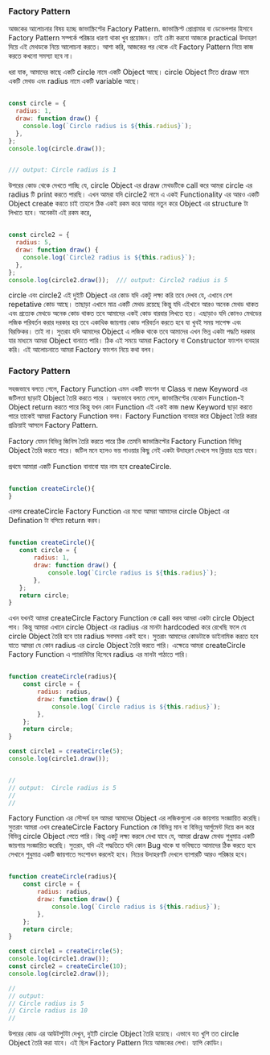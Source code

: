 ### Factory Pattern

আজকের আলোচনার বিষয় হচ্ছে জাভাস্ক্রিপ্টের Factory Pattern. জাভাস্ক্রিপ্ট প্রোগ্রামার বা ডেভেলপার হিসাবে Factory Pattern সম্পর্কে পরিষ্কার ধারণা থাকা খুব প্রয়োজন। তাই চেষ্টা করবো আজকে practical উদাহরণ দিয়ে এই মেথডকে নিয়ে আলোচনা করতে। আশা করি, আজকের পর থেকে এই Factory Pattern নিয়ে কাজ করতে কখনো সমস্যা হবে না।

ধরা যাক, আমাদের কাছে একটি circle নামে একটি Object আছে। circle Object টিতে draw নামে একটি মেথড এবং radius নামে একটি variable আছে।

```js

const circle = {
  radius: 1,
  draw: function draw() {
    console.log(`Circle radius is ${this.radius}`);
  },
};
console.log(circle.draw());  


/// output: Circle radius is 1

```
উপরের কোড থেকে দেখতে পাচ্ছি যে, circle Object এর draw মেথডটিকে call করে আমরা circle এর radius টি print করতে পারছি। এখন আমরা যদি circle2 নামে এ একই Functionality এর আরও একটি Object create করতে চাই তাহলে ঠিক একই রকম করে আবার নতুন করে Object এর structure টা লিখতে হবে। অনেকটা এই রকম করে,

```js

const circle2 = {
  radius: 5,
  draw: function draw() {
    console.log(`Circle2 radius is ${this.radius}`);
  },
};
console.log(circle2.draw());  /// output: Circle2 radius is 5

```

circle এবং circle2 এই দুইটি Object এর কোড যদি একটু লক্ষ্য করি তবে দেখব যে, এখানে বেশ repetative কোড আছে। তাছাড়া এখানে মাত্র একটি মেথড রয়েছে কিন্তু যদি এইখানে আরও অনেক মেথড থাকত এবং প্রত্যেক মেথডে অনেক কোড থাকত তবে আমাদের একই কোড বারবার লিখতে হত। এছাড়াও যদি কোনও মেথডের লজিক পরিবর্তন করার দরকার হয় তবে একাধিক জায়গায় কোড পরিবর্তন করতে হবে যা খুবই সময় সাপেক্ষ এবং বিরক্তিকর। তাই না।
সুতরাং যদি আমাদের Object এ লজিক থাকে তবে আমাদের এখন ভিন্ন একটা পদ্ধতি দরকার যার মাধ্যমে আমরা Object বানাতে পারি। ঠিক এই সময়ে আমরা Factory বা Constructor ফাংশন ব্যবহার করি। এই আলোচনাতে আমরা Factory ফাংশন নিয়ে কথা বলব।

### Factory Pattern

সহজভাবে বলতে গেলে, Factory Function এমন একটি ফাংশন যা Class বা new Keyword এর জটিলতা ছাড়াই Object তৈরি করতে পারে । অন্যভাবে বলতে গেলে, জাভাস্ক্রিপ্টের যেকোন Function-ই Object return করতে পারে কিন্তু যখন কোন Function এই একই কাজ new Keyword ছাড়া করতে পারে তাকেই আমরা Factory Function বলব। Factory Function ব্যবহার করে Object তৈরি করার প্রক্রিয়াই আসলে Factory Pattern.

Factory যেমন বিভিন্ন জিনিস তৈরি করতে পারে ঠিক তেমনি জাভাস্ক্রিপ্টের Factory Function বিভিন্ন Object তৈরি করতে পারে। জটিল মনে হলেও ভয় পাওয়ার কিছু নেই একটা উদাহরণ দেখলে সব ক্লিয়ার হয়ে যাবে।


প্রথমে আমারা একটি Function বানাবো যার নাম হবে createCircle.

```js

function createCircle(){
}

```
এরপর createCircle Factory Function এর মধ্যে আমরা আমাদের circle Object এর Defination টা বসিয়ে return করব।
 
 ```js

function createCircle(){
    const circle = {
        radius: 1,
        draw: function draw() {
            console.log(`Circle radius is ${this.radius}`);
        },
    };
    return circle;
}

```

এখন যখনই আমরা createCircle Factory Function কে call করব আমরা একটা circle Object পাব। কিন্তু আমারা এখানে circle Object এর radius এর মানটা hardcoded করে রেখেছি ফলে যে circle Object তৈরি হবে তার radius সবসময় একই হবে। সুতরাং আমাদের কোডটাকে ডাইনামিক করতে হবে যাতে আমরা যে কোন radius এর circle Object তৈরি করতে পারি। এক্ষেত্রে আমরা createCircle Factory Function এ প্যারামিটার হিসেবে radius এর মানটা পাঠাতে পারি।

```js

function createCircle(radius){
    const circle = {
        radius: radius,
        draw: function draw() {
            console.log(`Circle radius is ${this.radius}`);
        },
    };
    return circle;
}

const circle1 = createCircle(5);
console.log(circle1.draw());


//
// output:  Circle radius is 5
//
//

```

Factory Function এর সৌন্দর্য হল আমরা আমাদের Object এর লজিকগুলো এক জায়গায় সংজ্ঞায়িত করেছি। সুতরাং আমরা এখন createCircle Factory Function কে বিভিন্ন মান বা বিভিন্ন আর্গুমেন্ট দিয়ে কল করে বিভিন্ন circle Object পেতে পারি। কিন্তু একটু লক্ষ্য করলে দেখা যাবে যে, আমরা draw মেথড শুধুমাত্র একটি জায়গায় সংজ্ঞায়িত করেছি। সুতরাং, যদি এই পদ্ধতিতে যদি কোন Bug থাকে যা ভবিষ্যতে আমাদের ঠিক করতে হবে সেখানে শুধুমাত্র একটি জায়গাতে সংশোধন করলেই হবে। নিচের উদাহরণটি দেখলে ব্যাপারটি আরও পরিষ্কার হবে। 

```js

function createCircle(radius){
    const circle = {
        radius: radius,
        draw: function draw() {
            console.log(`Circle radius is ${this.radius}`);
        },
    };
    return circle;
}

const circle1 = createCircle(5);
console.log(circle1.draw());
const circle2 = createCircle(10);
console.log(circle2.draw());

//
// output:
// Circle radius is 5
// Circle radius is 10
// 


```

উপরের কোড এর আউটপুটটা দেখুন, দুইটি circle Object তৈরি হয়েছে। এভাবে যত খুশি তত circle Object তৈরি করা যাবে। এই ছিল Factory Pattern নিয়ে আজকের লেখা। হ্যাপি কোডিং।
